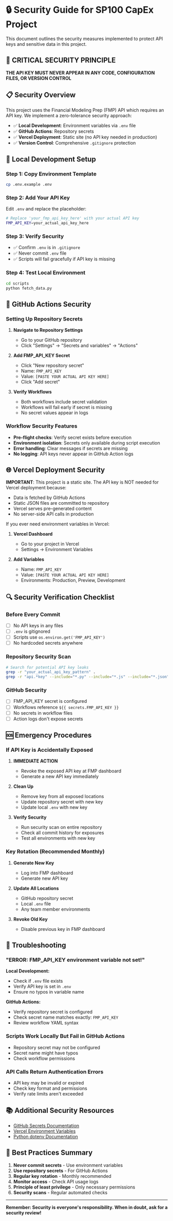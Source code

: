 # 🔒 Security Guide for SP100 CapEx Project

This document outlines the security measures implemented to protect API keys and sensitive data in this project.

## 🚨 CRITICAL SECURITY PRINCIPLE

**THE API KEY MUST NEVER APPEAR IN ANY CODE, CONFIGURATION FILES, OR VERSION CONTROL**

## 📋 Security Overview

This project uses the Financial Modeling Prep (FMP) API which requires an API key. We implement a zero-tolerance security approach:

- ✅ **Local Development**: Environment variables via `.env` file
- ✅ **GitHub Actions**: Repository secrets
- ✅ **Vercel Deployment**: Static site (no API key needed in production)
- ✅ **Version Control**: Comprehensive `.gitignore` protection

## 🔧 Local Development Setup

### Step 1: Copy Environment Template
```bash
cp .env.example .env
```

### Step 2: Add Your API Key
Edit `.env` and replace the placeholder:
```bash
# Replace 'your_fmp_api_key_here' with your actual API key
FMP_API_KEY=your_actual_api_key_here
```

### Step 3: Verify Security
- ✅ Confirm `.env` is in `.gitignore`
- ✅ Never commit `.env` file
- ✅ Scripts will fail gracefully if API key is missing

### Step 4: Test Local Environment
```bash
cd scripts
python fetch_data.py
```

## 🔐 GitHub Actions Security

### Setting Up Repository Secrets

1. **Navigate to Repository Settings**
   - Go to your GitHub repository
   - Click "Settings" → "Secrets and variables" → "Actions"

2. **Add FMP_API_KEY Secret**
   - Click "New repository secret"
   - Name: `FMP_API_KEY`
   - Value: `[PASTE YOUR ACTUAL API KEY HERE]`
   - Click "Add secret"

3. **Verify Workflows**
   - Both workflows include secret validation
   - Workflows will fail early if secret is missing
   - No secret values appear in logs

### Workflow Security Features

- **Pre-flight checks**: Verify secret exists before execution
- **Environment isolation**: Secrets only available during script execution
- **Error handling**: Clear messages if secrets are missing
- **No logging**: API keys never appear in GitHub Action logs

## 🌐 Vercel Deployment Security

**IMPORTANT**: This project is a static site. The API key is NOT needed for Vercel deployment because:

- Data is fetched by GitHub Actions
- Static JSON files are committed to repository
- Vercel serves pre-generated content
- No server-side API calls in production

If you ever need environment variables in Vercel:

1. **Vercel Dashboard**
   - Go to your project in Vercel
   - Settings → Environment Variables

2. **Add Variables**
   - Name: `FMP_API_KEY`
   - Value: `[PASTE YOUR ACTUAL API KEY HERE]`
   - Environments: Production, Preview, Development

## 🔍 Security Verification Checklist

### Before Every Commit
- [ ] No API keys in any files
- [ ] `.env` is gitignored
- [ ] Scripts use `os.environ.get('FMP_API_KEY')`
- [ ] No hardcoded secrets anywhere

### Repository Security Scan
```bash
# Search for potential API key leaks
grep -r "your_actual_api_key_pattern" .
grep -r "api.*key" --include="*.py" --include="*.js" --include="*.json" .
```

### GitHub Security
- [ ] FMP_API_KEY secret is configured
- [ ] Workflows reference `${{ secrets.FMP_API_KEY }}`
- [ ] No secrets in workflow files
- [ ] Action logs don't expose secrets

## 🆘 Emergency Procedures

### If API Key is Accidentally Exposed

1. **IMMEDIATE ACTION**
   - Revoke the exposed API key at FMP dashboard
   - Generate a new API key immediately

2. **Clean Up**
   - Remove key from all exposed locations
   - Update repository secret with new key
   - Update local `.env` with new key

3. **Verify Security**
   - Run security scan on entire repository
   - Check all commit history for exposures
   - Test all environments with new key

### Key Rotation (Recommended Monthly)

1. **Generate New Key**
   - Log into FMP dashboard
   - Generate new API key

2. **Update All Locations**
   - GitHub repository secret
   - Local `.env` file
   - Any team member environments

3. **Revoke Old Key**
   - Disable previous key in FMP dashboard

## 🔧 Troubleshooting

### "ERROR: FMP_API_KEY environment variable not set!"

**Local Development:**
- Check if `.env` file exists
- Verify API key is set in `.env`
- Ensure no typos in variable name

**GitHub Actions:**
- Verify repository secret is configured
- Check secret name matches exactly: `FMP_API_KEY`
- Review workflow YAML syntax

### Scripts Work Locally But Fail in GitHub Actions
- Repository secret may not be configured
- Secret name might have typos
- Check workflow permissions

### API Calls Return Authentication Errors
- API key may be invalid or expired
- Check key format and permissions
- Verify rate limits aren't exceeded

## 📚 Additional Security Resources

- [GitHub Secrets Documentation](https://docs.github.com/en/actions/security-guides/encrypted-secrets)
- [Vercel Environment Variables](https://vercel.com/docs/projects/environment-variables)
- [Python dotenv Documentation](https://pypi.org/project/python-dotenv/)

## 🚀 Best Practices Summary

1. **Never commit secrets** - Use environment variables
2. **Use repository secrets** - For GitHub Actions
3. **Regular key rotation** - Monthly recommended
4. **Monitor access** - Check API usage logs
5. **Principle of least privilege** - Only necessary permissions
6. **Security scans** - Regular automated checks

---

**Remember: Security is everyone's responsibility. When in doubt, ask for a security review!**